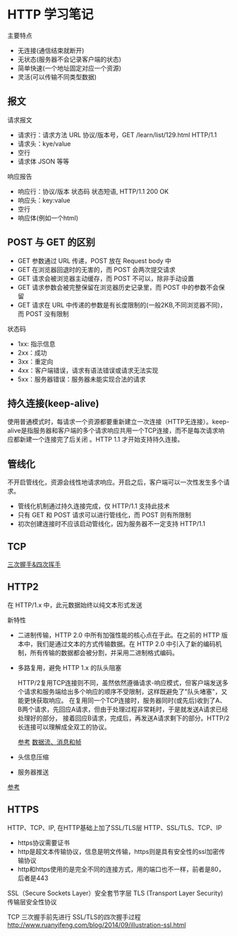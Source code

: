 # HTTP 学习笔记

主要特点
- 无连接(通信结束就断开)
- 无状态(服务器不会记录客户端的状态)
- 简单快速(一个地址固定对应一个资源)
- 灵活(可以传输不同类型数据)

## 报文
请求报文

- 请求行：请求方法 URL 协议/版本号，GET /learn/list/129.html HTTP/1.1
- 请求头：kye/value
- 空行
- 请求体 JSON 等等

响应报告

- 响应行：协议/版本 状态码 状态短语, HTTP/1.1 200 OK 
- 响应头：key:value
- 空行
- 响应体(例如一个html)


## POST 与 GET 的区别
- GET 参数通过 URL 传递，POST 放在 Request body 中
- GET 在浏览器回退时的无害的，而 POST 会两次提交请求
- GET 请求会被浏览器主动缓存，而 POST 不可以，除非手动设置
- GET 请求参数会被完整保留在浏览器历史记录里，而 POST 中的参数不会保留
- GET 请求在 URL 中传递的参数是有长度限制的(一般2KB,不同浏览器不同)，而 POST 没有限制

状态码
- 1xx: 指示信息
- 2xx：成功
- 3xx：重定向
- 4xx：客户端错误，请求有语法错误或请求无法实现
- 5xx：服务器错误：服务器未能实现合法的请求

## 持久连接(keep-alive)
使用普通模式时，每请求一个资源都要重新建立一次连接（HTTP无连接）。keep-alive是指服务器和客户端的多个请求响应共用一个TCP连接，而不是每次请求响应都新建一个连接完了后关闭
。HTTP 1.1 才开始支持持久连接。

## 管线化
不开启管线化，资源会线性地请求响应。开启之后，客户端可以一次性发生多个请求。

- 管线化机制通过持久连接完成，仅 HTTP/1.1 支持此技术
- 只有 GET 和 POST 请求可以进行管线化，而 POST 则有所限制
- 初次创建连接时不应该启动管线化，因为服务器不一定支持 HTTP/1.1

## TCP
[三次握手&四次挥手](https://www.jianshu.com/p/9968b16b607e)

## HTTP2
在 HTTP/1.x 中，此元数据始终以纯文本形式发送

新特性
- 二进制传输，HTTP 2.0 中所有加强性能的核心点在于此。在之前的 HTTP 版本中，我们是通过文本的方式传输数据。在 HTTP 2.0 中引入了新的编码机制，所有传输的数据都会被分割，并采用二进制格式编码。
- 多路复用，避免 HTTP 1.x 的队头阻塞

    HTTP/2复用TCP连接则不同，虽然依然遵循请求-响应模式，但客户端发送多个请求和服务端给出多个响应的顺序不受限制，这样既避免了"队头堵塞"，又能更快获取响应。
    在复用同一个TCP连接时，服务器同时(或先后)收到了A、B两个请求，先回应A请求，但由于处理过程非常耗时，于是就发送A请求已经处理好的部分， 接着回应B请求，完成后，再发送A请求剩下的部分。HTTP/2长连接可以理解成全双工的协议。
    
    [参考](https://www.cnblogs.com/XiongMaoMengNan/p/8425724.html)
    [数据流、消息和帧](https://developers.google.com/web/fundamentals/performance/http2/?hl=zh-cn#_3)
    
- 头信息压缩
- 服务器推送

[参考](https://yuchengkai.cn/docs/zh/cs/#http-2-0)

## HTTPS
HTTP、TCP、IP, 在HTTP基础上加了SSL/TLS层  HTTP、SSL/TLS、TCP、IP

- https协议需要证书
- http是超文本传输协议，信息是明文传输，https则是具有安全性的ssl加密传输协议
- http和https使用的是完全不同的连接方式，用的端口也不一样，前者是80，后者是443

SSL（Secure Sockets Layer）安全套节字层
TLS (Transport Layer Security) 传输层安全性协议

TCP 三次握手前先进行 SSL/TLS的四次握手过程
http://www.ruanyifeng.com/blog/2014/09/illustration-ssl.html
